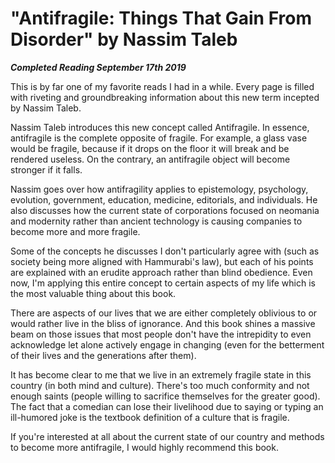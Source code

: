 # "Antifragile: Things That Gain From Disorder" by Nassim Taleb

***Completed Reading September 17th 2019***

This is by far one of my favorite reads I had in a while. Every page is filled with riveting and groundbreaking information about this new term incepted by Nassim Taleb.

Nassim Taleb introduces this new concept called Antifragile. In essence, antifragile is the complete opposite of fragile. For example, a glass vase would be fragile, because if it drops on the floor it will break and be rendered useless. On the contrary, an antifragile object will become stronger if it falls.

Nassim goes over how antifragility applies to epistemology, psychology, evolution, government, education, medicine, editorials, and individuals. He also discusses how the current state of corporations focused on neomania and modernity rather than ancient technology is causing companies to become more and more fragile.

Some of the concepts he discusses I don't particularly agree with (such as society being more aligned with Hammurabi's law), but each of his points are explained with an erudite approach rather than blind obedience. Even now, I'm applying this entire concept to certain aspects of my life which is the most valuable thing about this book.

There are aspects of our lives that we are either completely oblivious to or would rather live in the bliss of ignorance. And this book shines a massive beam on those issues that most people don't have the intrepidity to even acknowledge let alone actively engage in changing (even for the betterment of their lives and the generations after them).

It has become clear to me that we live in an extremely fragile state in this country (in both mind and culture). There's too much conformity and not enough saints (people willing to sacrifice themselves for the greater good). The fact that a comedian can lose their livelihood due to saying or typing an ill-humored joke is the textbook definition of a culture that is fragile.

If you're interested at all about the current state of our country and methods to become more antifragile, I would highly recommend this book.
